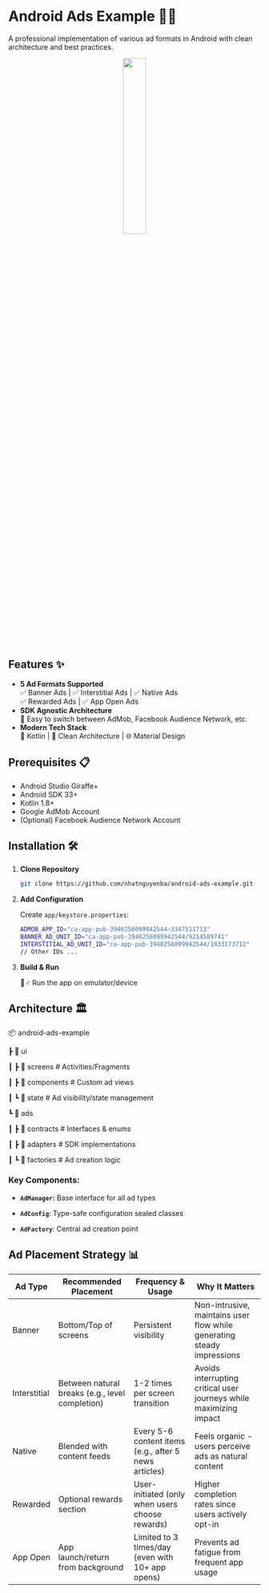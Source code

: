 # Android Ads Example 📱🤑

A professional implementation of various ad formats in Android with clean architecture and best practices.

<div align="center">
    <img src="screenshots/ads-demo.gif" width="30%">
</div>

## Features ✨

- **5 Ad Formats Supported**  
  ✅ Banner Ads | ✅ Interstitial Ads | ✅ Native Ads  
  ✅ Rewarded Ads | ✅ App Open Ads
- **SDK Agnostic Architecture**  
  🔄 Easy to switch between AdMob, Facebook Audience Network, etc.
- **Modern Tech Stack**  
  🚀 Kotlin | 🧩 Clean Architecture |
  🌐 Material Design

## Prerequisites 📋

- Android Studio Giraffe+
- Android SDK 33+
- Kotlin 1.8+
- Google AdMob Account
- (Optional) Facebook Audience Network Account

## Installation 🛠️

1. **Clone Repository**
   ```bash
   git clone https://github.com/nhatnguyenba/android-ads-example.git

2. **Add Configuration**

    Create `app/keystore.properties`:

    ```bash
    ADMOB_APP_ID="ca-app-pub-3940256099942544~3347511713"
    BANNER_AD_UNIT_ID="ca-app-pub-3940256099942544/9214589741"
    INTERSTITIAL_AD_UNIT_ID="ca-app-pub-3940256099942544/1033173712"
    // Other IDs ...
3. **Build & Run**

   🏃♂️ Run the app on emulator/device

## Architecture 🏛️
📦 android-ads-example

┣ 📂 ui

┃ ┣ 📂 screens # Activities/Fragments

┃ ┣ 📂 components # Custom ad views

┃ ┗ 📂 state # Ad visibility/state management

┗ 📂 ads

┃ ┣ 📂 contracts # Interfaces & enums

┃ ┣ 📂 adapters # SDK implementations

┃ ┗ 📂 factories # Ad creation logic

### Key Components:
- **`AdManager`:** Base interface for all ad types

- **`AdConfig`**: Type-safe configuration sealed classes

- **`AdFactory`**: Central ad creation point

## Ad Placement Strategy 📊
| Ad Type      | Recommended Placement                           | Frequency & Usage                                     | Why It Matters                                                         |
|--------------|-------------------------------------------------|-------------------------------------------------------|------------------------------------------------------------------------|
| Banner       | Bottom/Top of screens                           | Persistent visibility                                 | Non-intrusive, maintains user flow while generating steady impressions |
| Interstitial | Between natural breaks (e.g., level completion) | 1-2 times per screen transition                       | Avoids interrupting critical user journeys while maximizing impact     |
| Native       | Blended with content feeds                      | Every 5-6 content items (e.g., after 5 news articles) | Feels organic - users perceive ads as natural content                  |
| Rewarded     | Optional rewards section                        | User-initiated (only when users choose rewards)       | Higher completion rates since users actively opt-in                    |
| App Open     | App launch/return from background               | Limited to 3 times/day (even with 10+ app opens)      | Prevents ad fatigue from frequent app usage                            |



